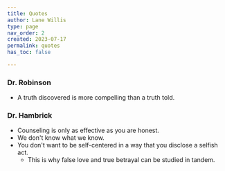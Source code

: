 ```yaml
---
title: Quotes
author: Lane Willis
type: page
nav_order: 2
created: 2023-07-17
permalink: quotes
has_toc: false

---
```


### Dr. Robinson
* A truth discovered is more compelling than a truth told.

### Dr. Hambrick
* Counseling is only as effective as you are honest.
* We don't know what we know.
* You don't want to be self-centered in a way that you disclose a selfish act.
   * This is why false love and true betrayal can be studied in tandem.